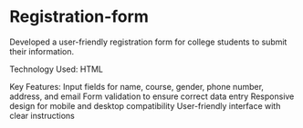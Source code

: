 # Registration-form
Developed a user-friendly registration form for college students to submit their information.


Technology Used: HTML

Key Features:
Input fields for name, course, gender, phone number, address, and email
Form validation to ensure correct data entry
Responsive design for mobile and desktop compatibility
User-friendly interface with clear instructions
